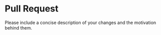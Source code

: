 <!--
Please provide a clear and concise description of what this pull request does and why it is needed.
-->
# Pull Request

Please include a concise description of your changes and the motivation behind them.